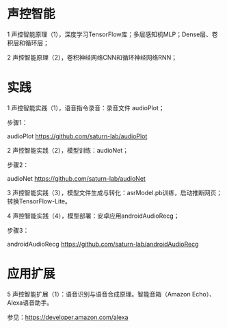 # 声控智能

1	声控智能原理（1），深度学习TensorFlow库；多层感知机MLP；Dense层、卷积层和循环层；	

2	声控智能原理（2），卷积神经网络CNN和循环神经网络RNN；


# 实践

1 声控智能实践（1），语音指令录音：录音文件 audioPlot；

步骤1：

audioPlot https://github.com/saturn-lab/audioPlot

2 声控智能实践（2），模型训练：audioNet；	

步骤2：

audioNet https://github.com/saturn-lab/audioNet


3	声控智能实践（3），模型文件生成与转化：asrModel.pb训练，启动推断网页；转换TensorFlow-Lite。	

4	声控智能实践（4），模型部署：安卓应用androidAudioRecg；	

步骤3：

androidAudioRecg https://github.com/saturn-lab/androidAudioRecg


# 应用扩展

5	声控智能扩展（1）：语音识别与语音合成原理。智能音箱（Amazon Echo）、Alexa语音助手。	

参见：https://developer.amazon.com/alexa
